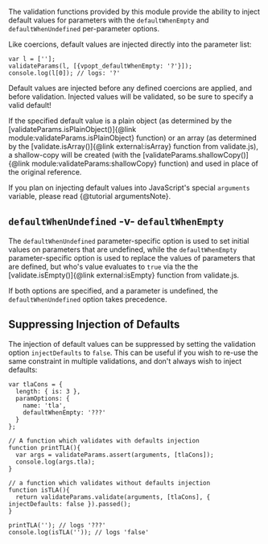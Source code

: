 The validation functions provided by this module provide the ability to inject
default values for parameters with the `defaultWhenEmpty` and
`defaultWhenUndefined` per-parameter options.

Like coercions, default values are injected directly into the parameter list:

```
var l = [''];
validateParams(l, [{vpopt_defaultWhenEmpty: '?'}]);
console.log(l[0]); // logs: '?'
```

Default values are injected before any defined coercions are applied, and before
validation. Injected values will be validated, so be sure to specify a valid
default!

If the specified default value is a plain object (as determined by the
[validateParams.isPlainObject()]{@link module:validateParams.isPlainObject}
function) or an array (as determined by the
[validate.isArray()]{@link external:isArray} function from validate.js), a
shallow-copy will be created (with the
[validateParams.shallowCopy()]{@link module:validateParams:shallowCopy}
function) and used in place of the original reference.

If you plan on injecting default values into JavaScript's special `arguments`
variable, please read {@tutorial argumentsNote}.

## `defaultWhenUndefined` -v- `defaultWhenEmpty`

The `defaultWhenUndefined` parameter-specific option is used to set initial
values on parameters that are undefined, while the `defaultWhenEmpty`
parameter-specific option is used to replace the values of parameters that
are defined, but who's value evaluates to `true` via the the
[validate.isEmpty()]{@link external:isEmpty} function from validate.js.

If both options are specified, and a parameter is undefined, the
`defaultWhenUndefined` option takes precedence.

## Suppressing Injection of Defaults

The injection of default values can be suppressed by setting the validation
option `injectDefaults` to `false`. This can be useful if you wish to re-use
the same constraint in multiple validations, and don't always wish to inject
defaults:

```
var tlaCons = {
  length: { is: 3 },
  paramOptions: {
    name: 'tla',
    defaultWhenEmpty: '???'
  }
};

// A function which validates with defaults injection
function printTLA(){
  var args = validateParams.assert(arguments, [tlaCons]);
  console.log(args.tla);
}

// a function which validates without defaults injection
function isTLA(){
  return validateParams.validate(arguments, [tlaCons], { injectDefaults: false }).passed();
}

printTLA(''); // logs '???'
console.log(isTLA('')); // logs 'false' 
```